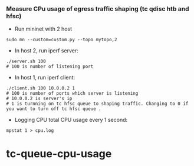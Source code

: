 ### Measure CPu usage of egress traffic shaping (tc qdisc htb and hfsc)
- Run mininet with 2 host
```
sudo mn --custom=custom.py --topo mytopo,2
```
- In host 2, run iperf server:
```
./server.sh 100
# 100 is number of listening port
```
- In host 1, run iperf client:
```
./client.sh 100 10.0.0.2 1
# 100 is number of ports which server is listening
# 10.0.0.2 is server's ip
# 1 is turnning on tc hfsc queue to shaping traffic. Changing to 0 if you want to turn off tc hfsc queue . 
```
- Logging CPU total CPU usage every 1 second:
```
mpstat 1 > cpu.log 
``` 


# tc-queue-cpu-usage

